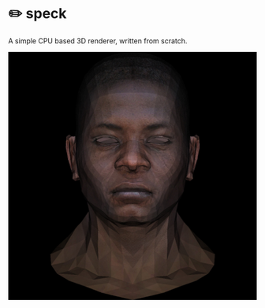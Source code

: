 # ✏️ speck

A simple CPU based 3D renderer, written from scratch.

![orthogonal projection](docs/orthogonal.jpg)
